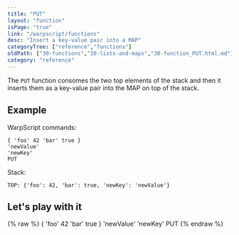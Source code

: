 ```yaml
---
title: "PUT"
layout: "function"
isPage: "true"
link: "/warpscript/functions"
desc: "Insert a key-value pair into a MAP"
categoryTree: ["reference","functions"]
oldPath: ["30-functions","20-lists-and-maps","30-function_PUT.html.md"]
category: "reference"
---
```

 

The `PUT` function consomes the two top elements of the stack and then it inserts them as a key-value pair into the MAP on top of the stack. 

## Example ##


WarpScript commands:

    { 'foo' 42 'bar' true }
    'newValue'
    'newKey'    
    PUT

Stack:    

    TOP: {'foo': 42, 'bar': true, 'newKey': 'newValue'}

## Let's play with it ##

{% raw %}
<warp10-warpscript-widget backend="{{backend}}"  exec-endpoint="{{execEndpoint}}">{ 'foo' 42 'bar' true }
'newValue'
'newKey'
PUT
</warp10-warpscript-widget>
{% endraw %}    
